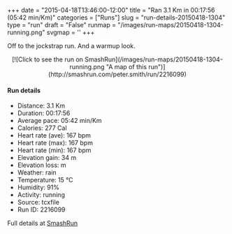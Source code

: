 +++
date = "2015-04-18T13:46:00-12:00"
title = "Ran 3.1 Km in 00:17:56 (05:42 min/Km)"
categories = ["Runs"]
slug = "run-details-20150418-1304"
type = "run"
draft = "False"
runmap = "/images/run-maps/20150418-1304-running.png"
svgmap = '<polyline points="0 44, 9 47, 19 34, 21 33, 22 33, 42 44, 60 49, 64 54, 71 47, 68 53, 67 56, 76 66, 82 68, 87 63, 94 59, 95 58, 100 51, 100 48, 95 41, 86 47, 76 47, 75 47, 75 50, 72 49, 70 51, 70 57, 74 62">'
+++

Off to the jockstrap run. And a warmup look. 



<!--more-->

<center>
[![Click to see the run on SmashRun](/images/run-maps/20150418-1304-running.png "A map of this run")](http://smashrun.com/peter.smith/run/2216099)
</center>

#### Run details

* Distance: 3.1 Km
* Duration: 00:17:56
* Average pace: 05:42 min/Km
* Calories: 277 Cal
* Heart rate (ave): 167 bpm
* Heart rate (max): 167 bpm
* Heart rate (min): 167 bpm
* Elevation gain: 34 m
* Elevation loss:  m
* Weather: rain
* Temperature: 15 &deg;C
* Humidity: 91%
* Activity: running
* Source: tcxfile
* Run ID: 2216099

Full details at [SmashRun](http://smashrun.com/peter.smith/run/2216099)